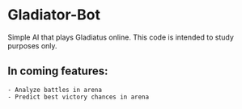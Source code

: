# Gladiator-Bot


Simple AI that plays Gladiatus online. This code is intended to study purposes only.

## In coming features:
	- Analyze battles in arena
	- Predict best victory chances in arena


